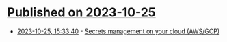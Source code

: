# [Published on 2023-10-25](index.md)

* [2023-10-25, 15:33:40](https://lobste.rs/s/khg7hj/secrets_management_on_your_cloud_aws_gcp) - [Secrets management on your cloud (AWS/GCP)](https://github.com/scalescape/dolores)
